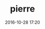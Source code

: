 ---
title: pierre
name: Pierre
date: 2016-10-28 17:20
objective: Servir d'exemple pour le site des Alumnis ?
short_description: Co-fondateur d'OpenClassrooms et amateur de sensations fortes. #loveTriumph
template: students
region: PACA
description:
    Lorem ipsum dolor sit amet, consectetur adipisicing elit, sed do eiusmod
    tempor incididunt ut labore et dolore magna aliqua. Ut enim ad minim veniam,
    quis nostrud exercitation ullamco laboris nisi ut aliquip ex ea commodo
    consequat. Duis aute irure dolor in reprehenderit in voluptate velit esse
    cillum dolore eu fugiat nulla pariatur. Excepteur sint occaecat cupidatat non
    proident, sunt in culpa qui officia deserunt mollit anim id est laborum.
image: pierre.jpg
public: True
projects:
  - title: Présentez-vous !
    description: Une présentation de moi-même et un lien vers mon LinkedIn.
    image: francois/projet_1.png
    link: https://www.linkedin.com/in/françois-hollande-422814130
    finished: true
  - title: Aidez MacGyver à sortir !
    description: Une présentation de moi-même et un lien vers mon LinkedIn.
    image: francois/projet_1.png
    link: https://www.linkedin.com/in/françois-hollande-422814130
    finished: false
  - title: Aidez MacGyver à sortir !
    description: Une présentation de moi-même et un lien vers mon LinkedIn.
    image: francois/projet_1.png
    link: https://www.linkedin.com/in/françois-hollande-422814130
    finished: false
  - title: Aidez MacGyver à sortir !
    description: Une présentation de moi-même et un lien vers mon LinkedIn.
    image: francois/projet_1.png
    link: https://www.linkedin.com/in/françois-hollande-422814130
    finished: false
---